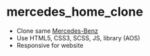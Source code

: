 # mercedes_home_clone
- Clone same [Mercedes-Benz](https://www.mercedes-benz.com/en/)
- Use HTML5, CSS3, SCSS, JS, library (AOS)
- Responsive for website
